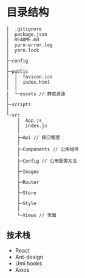 # 目录结构
```
│  .gitignore
│  package.json
│  README.md
│  yarn-error.log
│  yarn.lock
│
├─config
│
├─public
│  │  favicon.ico
│  │  index.html
│  │
│  └─assets // 静态资源
│
├─scripts
│
└─src
    │  App.js
    │  index.js
    │
    ├─Api // 接口管理
    │
    ├─Components // 公用组件
    │
    ├─Config // 公用配置方法
    │
    ├─Images
    │
    ├─Router
    │
    ├─Store
    │
    ├─Style
    │
    └─Views // 页面
```

## 技术栈
  - React
  - Ant-design
  - Umi hooks
  - Axios